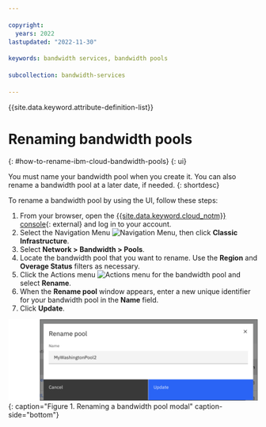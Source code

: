 ```yaml
---

copyright:
  years: 2022
lastupdated: "2022-11-30"

keywords: bandwidth services, bandwidth pools

subcollection: bandwidth-services

---
```


{{site.data.keyword.attribute-definition-list}}

# Renaming bandwidth pools 
{: #how-to-rename-ibm-cloud-bandwidth-pools}
{: ui}

You must name your bandwidth pool when you create it. You can also rename a bandwidth pool at a later date, if needed.
{: shortdesc}

To rename a bandwidth pool by using the UI, follow these steps:

1. From your browser, open the [{{site.data.keyword.cloud_notm}} console](/login){: external} and log in to your account.
1. Select the Navigation Menu ![Navigation Menu](../icons/icon_hamburger.svg), then click **Classic Infrastructure**.
1. Select **Network > Bandwidth > Pools**. 
1. Locate the bandwidth pool that you want to rename. Use the **Region** and **Overage Status** filters as necessary.
1. Click the Actions menu ![Actions menu](../icons/action-menu-icon.svg) for the bandwidth pool and select **Rename**. 
1. When the **Rename pool** window appears, enter a new unique identifier for your bandwidth pool in the **Name** field.
1. Click **Update**. 

![Renaming a bandwidth pool modal](images/rename-bw-pool.svg "Renaming a bandwidth pool modal"){: caption="Figure 1. Renaming a bandwidth pool modal" caption-side="bottom"}
